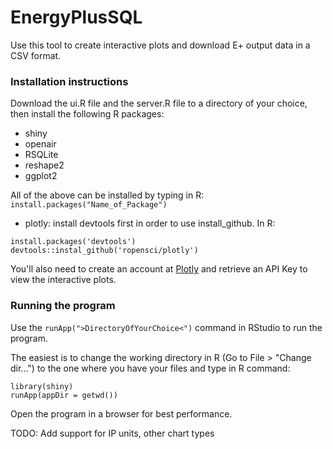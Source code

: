EnergyPlusSQL
=============
Use this tool to create interactive plots and download E+ output data in a CSV format.

### Installation instructions

Download the ui.R file and the server.R file to a directory of your choice, then install the following R packages:
* shiny
* openair
* RSQLite
* reshape2
* ggplot2

All of the above can be installed by typing in R: `install.packages("Name_of_Package")`

* plotly: install devtools first in order to use install_github. In R:
```
install.packages('devtools')
devtools::instal_github('ropensci/plotly')
```

You'll also need to create an account at [Plotly](www.plotly.com) and retrieve an API Key to view the interactive plots.


### Running the program

Use the `runApp(">DirectoryOfYourChoice<")` command in RStudio to run the program.

The easiest is to change the working directory in R (Go to File > "Change dir...") to the one where you have your files and type in R command:
```
library(shiny)
runApp(appDir = getwd())
```

Open the program in a browser for best performance. 


TODO: Add support for IP units, other chart types
